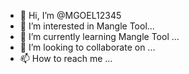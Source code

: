 - 👋 Hi, I’m @MGOEL12345
- 👀 I’m interested in Mangle Tool...
- 🌱 I’m currently learning Mangle Tool ...
- 💞️ I’m looking to collaborate on ...
- 📫 How to reach me ...

<!---
MGOEL12345/MGOEL12345 is a ✨ special ✨ repository because its `README.md` (this file) appears on your GitHub profile.
You can click the Preview link to take a look at your changes.
--->
